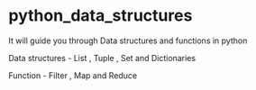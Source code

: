 # python_data_structures


It will guide you through Data structures  and functions in python 

Data structures - List , Tuple , Set and Dictionaries

Function - Filter , Map and Reduce 

